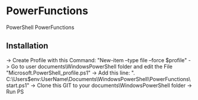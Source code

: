 # PowerFunctions
PowerShell PowerFunctions

## Installation
-> Create Profile with this Command: "New-item –type file –force $profile"
-> Go to user documents\WindowsPowerShell folder and edit the File "Microsoft.PowerShell_profile.ps1"
-> Add this line: ". C:\Users\$env:UserName\Documents\WindowsPowerShell\PowerFunctions\start.ps1"
-> Clone this GIT to your documents\WindowsPowerShell folder
-> Run PS